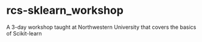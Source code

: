 # rcs-sklearn_workshop
A 3-day workshop taught at Northwestern University that covers the basics of Scikit-learn
